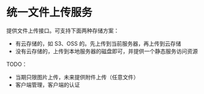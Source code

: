 # 统一文件上传服务

提供文件上传接口。可支持下面两种存储方案：

- 有云存储的，如 S3、OSS 的。先上传到当前服务器，再上传到云存储
- 没有云存储的，上传到本地服务器的磁盘即可，并提供一个静态服务访问资源

TODO：

- 当期只限图片上传，未来提供附件上传（任意文件）
- 客户端管理，客户端的认证